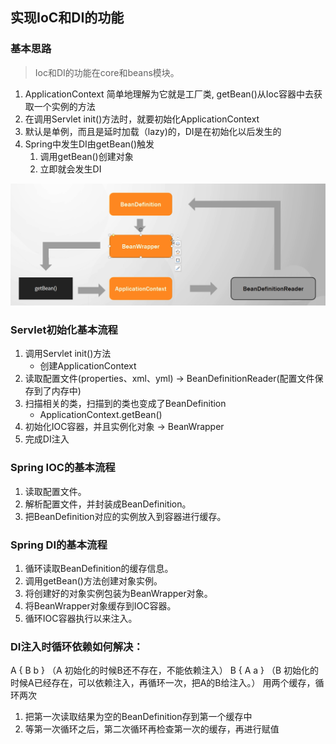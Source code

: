 ## 实现IoC和DI的功能

###  基本思路
> Ioc和DI的功能在core和beans模块。

1. ApplicationContext 简单地理解为它就是工厂类, getBean()从Ioc容器中去获取一个实例的方法
2. 在调用Servlet init()方法时，就要初始化ApplicationContext
3. 默认是单例，而且是延时加载（lazy)的，DI是在初始化以后发生的
4. Spring中发生DI由getBean()触发
	1. 调用getBean()创建对象
	2. 立即就会发生DI

![](../youdaonote-images/Pasted%20image%2020230623171938.png)

### Servlet初始化基本流程
1. 调用Servlet init()方法
	- 创建ApplicationContext
2. 读取配置文件(properties、xml、yml) -> BeanDefinitionReader(配置文件保存到了内存中)
3. 扫描相关的类，扫描到的类也变成了BeanDefinition
	- ApplicationContext.getBean()
4. 初始化IOC容器，并且实例化对象 -> BeanWrapper
5. 完成DI注入

### Spring IOC的基本流程

1. 读取配置文件。
2. 解析配置文件，并封装成BeanDefinition。
3. 把BeanDefinition对应的实例放入到容器进行缓存。

### Spring DI的基本流程
1. 循环读取BeanDefinition的缓存信息。
2. 调用getBean()方法创建对象实例。
3. 将创建好的对象实例包装为BeanWrapper对象。
4. 将BeanWrapper对象缓存到IOC容器。
5. 循环IOC容器执行以来注入。

### DI注入时循环依赖如何解决：
A { B b } （A 初始化的时候B还不存在，不能依赖注入）
B { A a } （B 初始化的时候A已经存在，可以依赖注入，再循环一次，把A的B给注入。）
用两个缓存，循环两次
1. 把第一次读取结果为空的BeanDefinition存到第一个缓存中
2. 等第一次循环之后，第二次循环再检查第一次的缓存，再进行赋值
